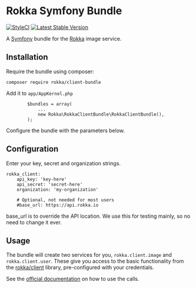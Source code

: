 # Rokka Symfony Bundle

[![StyleCI](https://styleci.io/repos/54386957/shield)](https://styleci.io/repos/54386957)
[![Latest Stable Version](https://poser.pugx.org/rokka/client-bundle/version.png)](https://packagist.org/packages/rokka/client-bundle)

A [Symfony](http://symfony.com/) bundle for the [Rokka](https://rokka.io/) image service.

## Installation

Require the bundle using composer:

`composer require rokka/client-bundle`

Add it to `app/AppKernel.php`

```
        $bundles = array(
            ...
            new Rokka\RokkaClientBundle\RokkaClientBundle(),
        );
```

Configure the bundle with the parameters below.

## Configuration

Enter your key, secret and organization strings.

```
rokka_client:
    api_key: 'key-here'
    api_secret: 'secret-here'
    organization: 'my-organization'
    
    # Optional, not needed for most users
    #base_url: https://api.rokka.io
```

base_url is to override the API location. We use this for testing mainly, so no need to change it ever.

## Usage

The bundle will create two services for you, `rokka.client.image` and `rokka.client.user`. These give you access to the
basic functionality from the [rokka/client](https://gitlab.liip.ch/rokka/rokka-client-php) library, pre-configured with
your credentials.

See the [official documentation](https://rokka.io/documentation) on how to use the calls.
